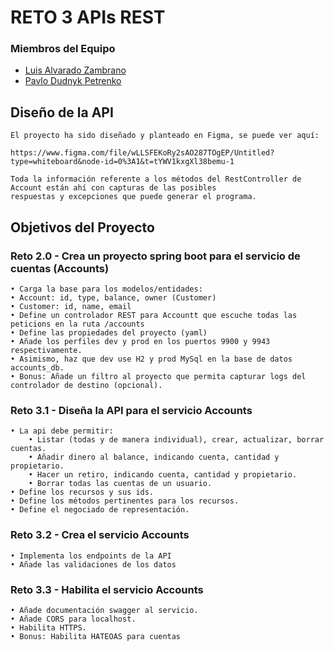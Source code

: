 # RETO 3 APIs REST

### Miembros del Equipo

- [Luis Alvarado Zambrano](https://github.com/LuisAlvaradoDXC)
- [Pavlo Dudnyk Petrenko](https://github.com/PABLOKUMAR1993)

## Diseño de la API

    El proyecto ha sido diseñado y planteado en Figma, se puede ver aquí:

    https://www.figma.com/file/wLLSFEKoRy2sAO287TOgEP/Untitled?type=whiteboard&node-id=0%3A1&t=tYWV1kxgXl38bemu-1

    Toda la información referente a los métodos del RestController de Account están ahí con capturas de las posibles
    respuestas y excepciones que puede generar el programa.

## Objetivos del Proyecto

### Reto 2.0 - Crea un proyecto spring boot para el servicio de cuentas (Accounts)
    • Carga la base para los modelos/entidades:
    • Account: id, type, balance, owner (Customer)
    • Customer: id, name, email
    • Define un controlador REST para Accountt que escuche todas las peticions en la ruta /accounts
    • Define las propiedades del proyecto (yaml)
    • Añade los perfiles dev y prod en los puertos 9900 y 9943 respectivamente.
    • Asimismo, haz que dev use H2 y prod MySql en la base de datos accounts_db.
    • Bonus: Añade un filtro al proyecto que permita capturar logs del controlador de destino (opcional).

### Reto 3.1 - Diseña la API para el servicio Accounts
    • La api debe permitir:
        • Listar (todas y de manera individual), crear, actualizar, borrar cuentas.
        • Añadir dinero al balance, indicando cuenta, cantidad y propietario.
        • Hacer un retiro, indicando cuenta, cantidad y propietario.
        • Borrar todas las cuentas de un usuario.
    • Define los recursos y sus ids.
    • Define los métodos pertinentes para los recursos.
    • Define el negociado de representación.

### Reto 3.2 - Crea el servicio Accounts
    • Implementa los endpoints de la API
    • Añade las validaciones de los datos


### Reto 3.3 - Habilita el servicio Accounts
    • Añade documentación swagger al servicio.
    • Añade CORS para localhost.
    • Habilita HTTPS.
    • Bonus: Habilita HATEOAS para cuentas